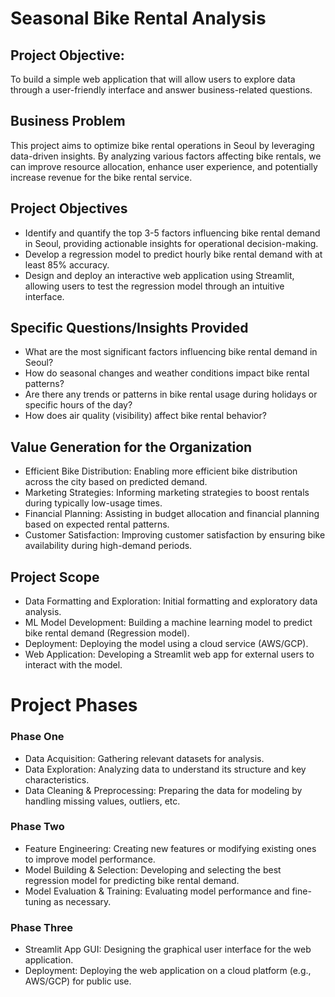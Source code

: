 # Seasonal Bike Rental Analysis

## Project Objective:
To build a simple web application that will allow users to explore data through a user-friendly interface and answer business-related questions.

## Business Problem
This project aims to optimize bike rental operations in Seoul by leveraging data-driven insights. By analyzing various factors affecting bike rentals, we can improve resource allocation, enhance user experience, and potentially increase revenue for the bike rental service.

## Project Objectives
+ Identify and quantify the top 3-5 factors influencing bike rental demand in Seoul, providing actionable insights for operational decision-making.
+ Develop a regression model to predict hourly bike rental demand with at least 85% accuracy.
+ Design and deploy an interactive web application using Streamlit, allowing users to test the regression model through an intuitive interface.

## Specific Questions/Insights Provided
+ What are the most significant factors influencing bike rental demand in Seoul?
+ How do seasonal changes and weather conditions impact bike rental patterns?
+ Are there any trends or patterns in bike rental usage during holidays or specific hours of the day?
+ How does air quality (visibility) affect bike rental behavior?

## Value Generation for the Organization
+ Efficient Bike Distribution: Enabling more efficient bike distribution across the city based on predicted demand.
+ Marketing Strategies: Informing marketing strategies to boost rentals during typically low-usage times.
+ Financial Planning: Assisting in budget allocation and financial planning based on expected rental patterns.
+ Customer Satisfaction: Improving customer satisfaction by ensuring bike availability during high-demand periods.

## Project Scope
+ Data Formatting and Exploration: Initial formatting and exploratory data analysis.
+ ML Model Development: Building a machine learning model to predict bike rental demand (Regression model).
+ Deployment: Deploying the model using a cloud service (AWS/GCP).
+ Web Application: Developing a Streamlit web app for external users to interact with the model.

# Project Phases
### Phase One
+ Data Acquisition: Gathering relevant datasets for analysis.
+ Data Exploration: Analyzing data to understand its structure and key characteristics.
+ Data Cleaning & Preprocessing: Preparing the data for modeling by handling missing values, outliers, etc.

### Phase Two
+ Feature Engineering: Creating new features or modifying existing ones to improve model performance.
+ Model Building & Selection: Developing and selecting the best regression model for predicting bike rental demand.
+ Model Evaluation & Training: Evaluating model performance and fine-tuning as necessary.

### Phase Three
+ Streamlit App GUI: Designing the graphical user interface for the web application.
+ Deployment: Deploying the web application on a cloud platform (e.g., AWS/GCP) for public use.
